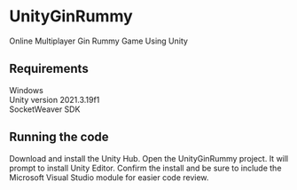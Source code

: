 # UnityGinRummy
Online Multiplayer Gin Rummy Game Using Unity

## Requirements
Windows </br>
Unity version 2021.3.19f1 </br>
SocketWeaver SDK </br>

## Running the code
Download and install the Unity Hub. Open the UnityGinRummy project. It will prompt to install Unity Editor. Confirm the install and be sure to include the Microsoft Visual Studio module for easier code review. </br>

